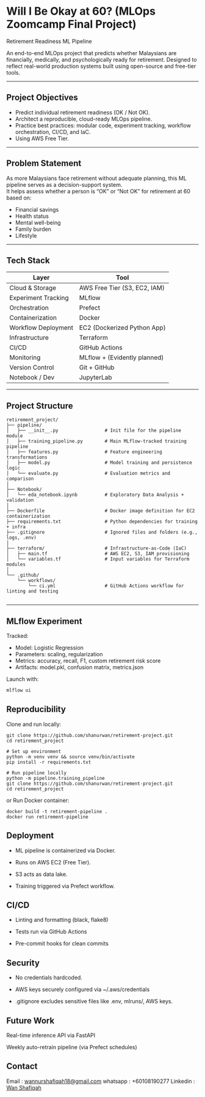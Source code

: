 # Will I Be Okay at 60? (MLOps Zoomcamp Final Project)

Retirement Readiness ML Pipeline

An end-to-end MLOps project that predicts whether Malaysians are financially, medically, and psychologically ready for retirement. Designed to reflect real-world production systems built using open-source and free-tier tools.

---

## Project Objectives

- Predict individual retirement readiness (OK / Not OK).
- Architect a reproducible, cloud-ready MLOps pipeline.
- Practice best practices: modular code, experiment tracking, workflow orchestration, CI/CD, and IaC.
- Using AWS Free Tier.

---

## Problem Statement

As more Malaysians face retirement without adequate planning, this ML pipeline serves as a decision-support system.  
It helps assess whether a person is “OK” or “Not OK” for retirement at 60 based on:
- Financial savings
- Health status
- Mental well-being
- Family burden
- Lifestyle

---

## Tech Stack

| Layer                | Tool                                             |
|---------------------|--------------------------------------------------|
| Cloud & Storage     | AWS Free Tier (S3, EC2, IAM)                     |
| Experiment Tracking | MLflow                                           |
| Orchestration       | Prefect                                          |
| Containerization    | Docker                                           |
| Workflow Deployment | EC2 (Dockerized Python App)                      |
| Infrastructure      | Terraform                                        |
| CI/CD               | GitHub Actions                                   |
| Monitoring          | MLflow + (Evidently planned)                     |
| Version Control     | Git + GitHub                                     |
| Notebook / Dev      | JupyterLab                                       |

---

##  Project Structure

```
retirement_project/
├── pipeline/
│   ├── __init__.py                 # Init file for the pipeline module
│   ├── training_pipeline.py        # Main MLflow-tracked training pipeline
│   ├── features.py                 # Feature engineering transformations
│   ├── model.py                    # Model training and persistence logic
│   └── evaluate.py                 # Evaluation metrics and comparison
│
├── Notebook/
│   └── eda_notebook.ipynb          # Exploratory Data Analysis + validation
│
├── Dockerfile                      # Docker image definition for EC2 containerization
├── requirements.txt                # Python dependencies for training + infra
├── .gitignore                      # Ignored files and folders (e.g., logs, .env)
│
├── terraform/                      # Infrastructure-as-Code (IaC)
│   ├── main.tf                     # AWS EC2, S3, IAM provisioning
│   └── variables.tf                # Input variables for Terraform modules
│
└── .github/
    └── workflows/
        └── ci.yml                  # GitHub Actions workflow for linting and testing


```
---

## MLflow Experiment

Tracked:
- Model: Logistic Regression
- Parameters: scaling, regularization
- Metrics: accuracy, recall, F1, custom retirement risk score
- Artifacts: model.pkl, confusion matrix, metrics.json

Launch with:
```bash
mlflow ui
```

## Reproducibility
Clone and run locally:

```
git clone https://github.com/shanurwan/retirement-project.git
cd retirement_project

# Set up environment
python -m venv venv && source venv/bin/activate
pip install -r requirements.txt

# Run pipeline locally
python -m pipeline.training_pipeline
git clone https://github.com/shanurwan/retirement-project.git
cd retirement_project

```

or Run Docker container:

```
docker build -t retirement-pipeline .
docker run retirement-pipeline

```

## Deployment

- ML pipeline is containerized via Docker.

- Runs on AWS EC2 (Free Tier).

- S3 acts as data lake.

- Training triggered via Prefect workflow.

##  CI/CD

- Linting and formatting (black, flake8)

- Tests run via GitHub Actions

- Pre-commit hooks for clean commits

##  Security
- No credentials hardcoded.

- AWS keys securely configured via ~/.aws/credentials

- .gitignore excludes sensitive files like .env, mlruns/, AWS keys.

## Future Work

Real-time inference API via FastAPI

Weekly auto-retrain pipeline (via Prefect schedules)

## Contact 
Email : wannurshafiqah18@gmail.com
whatsapp : +60108190277
Linkedin : [Wan Shafiqah](www.linkedin.com/in/wan-shafiqah-852636223)
